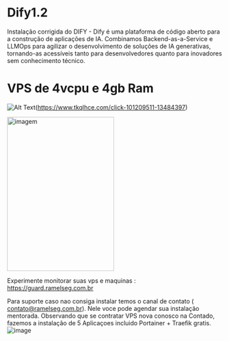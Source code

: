 # Dify1.2 
Instalação corrigida do DIFY - Dify é uma plataforma de código aberto para a construção de aplicações de IA. Combinamos Backend-as-a-Service e LLMOps para agilizar o desenvolvimento de soluções de IA generativas, tornando-as acessíveis tanto para desenvolvedores quanto para inovadores sem conhecimento técnico.



# VPS de 4vcpu e 4gb Ram
![Alt Text](https://www.ftjcfx.com/image-101209511-13484397)(https://www.tkqlhce.com/click-101209511-13484397)

[<img src="https://www.ftjcfx.com/image-101209511-13484397" width="250" height="360" alt="imagem" />](https://www.tkqlhce.com/click-101209511-13484397)

Experimente monitorar suas vps e maquinas : https://guard.ramelseg.com.br

Para suporte caso nao consiga instalar temos o canal de contato ( contato@ramelseg.com.br). Nele voce pode agendar sua instalação mentorada. Observando que se contratar VPS nova conosco na Contado, fazemos a instalação de 5 Aplicaçoes incluido Portainer + Traefik gratis.
![image](https://ramelseg.com.br)
